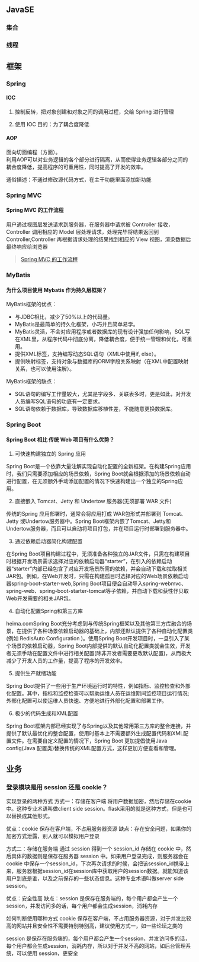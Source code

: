 ## JavaSE

### 集合



### 线程

## 框架

### Spring

#### IOC

   1. 控制反转，把对象创建和对象之间的调用过程，交给 Spring 进行管理

   2. 使用 IOC 目的：为了耦合度降低

#### AOP

面向切面编程（方面）。<br>利用AOP可以对业务逻辑的各个部分进行隔离，从而使得业务逻辑各部分之间的耦合度降低，提高程序的可重用性，同时提高了开发的效率。

通俗描述：不通过修改源代码方式，在主干功能里面添加新功能

### Spring MVC

#### Spring MVC 的工作流程

用户通过视图层发送请求到服务器，在服务器中请求被 Controller 接收，Controller 调用相应的 Model 层处理请求，处理完毕将结果返回到 Controller,Controller 再根据请求处理的结果找到相应的 View 视图，渲染数据后最终响应给浏览器

> [Spring MVC 的工作流程](Java%20技术/框架/SSM%20框架/SpringMVC.md##^4ab29b)

### MyBatis

#### 为什么项目使用 Mybatis 作为持久层框架？

MyBatis框架的优点：

-   与JDBC相比，减少了50%以上的代码量。
-   MyBatis是最简单的持久化框架，小巧并且简单易学。
-   MyBatis灵活，不会对应用程序或者数据库的现有设计强加任何影响，SQL写在XML里，从程序代码中彻底分离，降低耦合度，便于统一管理和优化，可重用。
-   提供XML标签，支持编写动态SQL语句（XML中使用if, else）。
-   提供映射标签，支持对象与数据库的ORM字段关系映射（在XML中配置映射关系，也可以使用注解）。

MyBatis框架的缺点：

-   SQL语句的编写工作量较大，尤其是字段多、关联表多时，更是如此，对开发人员编写SQL语句的功底有一定要求。
-   SQL语句依赖于数据库，导致数据库移植性差，不能随意更换数据库。

### Spring Boot

#### Spring Boot 相比 传统 Web 项目有什么优势？

1. 可快速构建独立的 Spring 应用

Spring Boot是一个依靠大量注解实现自动化配置的全新框架。在构建Spring应用时，我们只需要添加相应的场景依赖，Spring Boot就会根据添加的场景依赖自动进行配置，在无须额外手动添加配置的情况下快速构建出一个独立的Spring应用。

2. 直接嵌入 Tomcat、Jetty 和 Undertow 服务器(无须部署 WAR 文件)

传统的Spring 应用部署时，通常会将应用打成 WAR包形式并部署到 Tomcat、Jetty 或Undertow服务器中。Spring Boot框架内嵌了Tomcat、Jetty和Undertow服务器，而且可以自动将项目打包，并在项目运行时部署到服务器中。

3. 通过依赖启动器简化构建配置

在Spring Boot项目构建过程中，无须准备各种独立的JAR文件，只需在构建项目时根据开发场景需求选择对应的依赖启动器“starter”，在引入的依赖启动器“starter”内部已经包含了对应开发场景所需的依赖，并会自动下载和拉取相关JAR包。例如，在Web开发时，只需在构建孤目时选择对应的Web场景依赖启动器spring-boot-starter-web,Spring Boot项目便会自动导入spring-webmvc、spring-web、spring-boot-starter-tomcat等子依赖，并自动下载和获性忬贝取Web开发需要的相关JAR包。

4. 自动化配置Spring和第三方库

heima.comSpring Boot充分考虑到与传统Spring框架以及其他第三方库融合的场景，在提供了各种场景依赖启动器的基础上，内部还默认提供了各种自动化配置类(例如 RedisAuto Configuration )。使用Spring Boot开发项目时，一旦引入了某个场景的依赖启动器，Spring Boot内部提供的默认自动化配置类就会生效，开发者无须手动在配置文件中进行相关配置(除非开发者需要更改默认配置)，从而极大减少了开发人员的工作量，提高了程序的开发效率。

5. 提供生产就绪功能

Spring Boot提供了一些用于生产环境运行时的特性，例如指标、监控检查和外部化配置。其中，指标和监控检查可以帮助运维人员在运维期间监控项目运行情况;外部化配置可以使运维人员快速、方便地进行外部化配置和部署工作。

6. 极少的代码生成和XML配置

Spring Boot框架内部已经实现了与Spring以及其他常用第三方库的整合连接，并提供了默认最优化的整合配置，使用时基本上不需要额外生成配置代码和XML配置文件。在需要自定义配置的情况下，Spring Boot 更加提倡使用Java config(Java 配置类)替换传统的XML配置方式，这样更加方便查看和管理。

##  业务

### 登录模块是用 session 还是 cookie？

实现登录的两种方式
方式一：存储在客户端
将用户数据加密，然后存储在cookie中。这种专业术语叫做client side session。flask采用的就是这种方式，但是也可以替换成其他形式。

优点：cookie 保存在客户端，不占用服务器资源
缺点：存在安全问题，如果你的加密方式泄露，别人就可以模拟用户登录

方式二：存储在服务端
通过 session 得到一个 session_id 存储在 cookie 中，然后具体的数据则是保存在服务器 session 中。如果用户登录完成，则服务器会在 cookie 中保存一个session_id，下次再次请求的时候，会把该session_id携带上来，服务器根据session_id在session库中获取用户的session数据。就能知道该用户到底是谁，以及之前保存的一些状态信息。这种专业术语叫做server side session。

优点：安全性高
缺点：session 是保存在服务端的，每个用户都会产生一个session，并发访问多的话，每个用户都会生成session，消耗内存

如何判断使用哪种方式
cookie 保存在客户端，不占用服务器资源，对于并发比较高的网站并且安全性不需要特别特别高，建议使用方式一，如一些论坛之类的

session 是保存在服务端的，每个用户都会产生一个session，并发访问多的话，每个用户都会生成session，消耗内存，所以对于并发不高的网站，如后台管理系统，可以使用 session，更安全